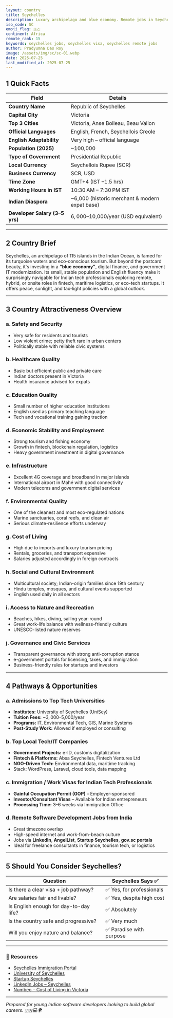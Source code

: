```yaml
---
layout: country
title: Seychelles
description: Luxury archipelago and blue economy. Remote jobs in Seychelles. Trilp AI curated info. Indians in Seychelles.
iso_code: SC
emoji_flag: 🇸🇨
continent: Africa
remote_rank: 15
keywords: seychelles jobs, seychelles visa, seychelles remote jobs
author: Pradyumna Das Roy
image: /assets/img/sc/sc-01.webp
date: 2025-07-25
last_modified_at: 2025-07-25
---
```


## 1 Quick Facts

| Field                          | Details                                        |
| ------------------------------ | ---------------------------------------------- |
| **Country Name**               | Republic of Seychelles                         |
| **Capital City**               | Victoria                                       |
| **Top 3 Cities**               | Victoria, Anse Boileau, Beau Vallon            |
| **Official Languages**         | English, French, Seychellois Creole            |
| **English Adaptability**       | Very high – official language                  |
| **Population (2025)**          | ~100,000                                       |
| **Type of Government**         | Presidential Republic                          |
| **Local Currency**             | Seychellois Rupee (SCR)                        |
| **Business Currency**          | SCR, USD                                       |
| **Time Zone**                  | GMT+4 (IST –1.5 hrs)                           |
| **Working Hours in IST**       | 10:30 AM – 7:30 PM IST                         |
| **Indian Diaspora**            | ~6,000 (historic merchant & modern expat base) |
| **Developer Salary (3–5 yrs)** | $6,000–$10,000/year (USD equivalent)           |

---

## 2 Country Brief

Seychelles, an archipelago of 115 islands in the Indian Ocean, is famed for its turquoise waters and eco-conscious tourism. But beyond the postcard beauty, it's investing in a **“blue economy”**, digital finance, and government IT modernization. Its small, stable population and English fluency make it surprisingly navigable for Indian tech professionals exploring remote, hybrid, or onsite roles in fintech, maritime logistics, or eco-tech startups. It offers peace, sunlight, and tax-light policies with a global outlook.

---

## 3 Country Attractiveness Overview

### a. Safety and Security

- Very safe for residents and tourists
- Low violent crime; petty theft rare in urban centers
- Politically stable with reliable civic systems

### b. Healthcare Quality

- Basic but efficient public and private care
- Indian doctors present in Victoria
- Health insurance advised for expats

### c. Education Quality

- Small number of higher education institutions
- English used as primary teaching language
- Tech and vocational training gaining traction

### d. Economic Stability and Employment

- Strong tourism and fishing economy
- Growth in fintech, blockchain regulation, logistics
- Heavy government investment in digital governance

### e. Infrastructure

- Excellent 4G coverage and broadband in major islands
- International airport in Mahé with good connectivity
- Modern telecoms and government digital services

### f. Environmental Quality

- One of the cleanest and most eco-regulated nations
- Marine sanctuaries, coral reefs, and clean air
- Serious climate-resilience efforts underway

### g. Cost of Living

- High due to imports and luxury tourism pricing
- Rentals, groceries, and transport expensive
- Salaries adjusted accordingly in foreign contracts

### h. Social and Cultural Environment

- Multicultural society; Indian-origin families since 19th century
- Hindu temples, mosques, and cultural events supported
- English used daily in all sectors

### i. Access to Nature and Recreation

- Beaches, hikes, diving, sailing year-round
- Great work-life balance with wellness-friendly culture
- UNESCO-listed nature reserves

### j. Governance and Civic Services

- Transparent governance with strong anti-corruption stance
- e-government portals for licensing, taxes, and immigration
- Business-friendly rules for startups and investors

---

## 4 Pathways & Opportunities

### a. Admissions to Top Tech Universities

- **Institutes:** University of Seychelles (UniSey)
- **Tuition Fees:** ~$3,000–$5,000/year
- **Programs:** IT, Environmental Tech, GIS, Marine Systems
- **Post-Study Work:** Allowed if employed or consulting

### b. Top Local Tech/IT Companies

- **Government Projects:** e-ID, customs digitalization
- **Fintech & Platforms:** Absa Seychelles, Fintech Ventures Ltd
- **NGO-Driven Tech:** Environmental data, maritime tracking
- Stack: WordPress, Laravel, cloud tools, data mapping

### c. Immigration / Work Visas for Indian Tech Professionals

- **Gainful Occupation Permit (GOP)** – Employer-sponsored
- **Investor/Consultant Visas** – Available for Indian entrepreneurs
- **Processing Time:** 3–6 weeks via Immigration Office

### d. Remote Software Development Jobs from India

- Great timezone overlap
- High-speed internet and work-from-beach culture
- Jobs via **LinkedIn**, **AngelList**, **Startup Seychelles**, **gov.sc portals**
- Ideal for freelance consultants in finance, tourism tech, or logistics

---

## 5 Should You Consider Seychelles?

| Question                               | Seychelles Says ✅        |
| -------------------------------------- | ------------------------- |
| Is there a clear visa + job pathway?   | ✅ Yes, for professionals |
| Are salaries fair and livable?         | ✅ Yes, despite high cost |
| Is English enough for day-to-day life? | ✅ Absolutely             |
| Is the country safe and progressive?   | ✅ Very much              |
| Will you enjoy nature and balance?     | ✅ Paradise with purpose  |

---

### 🔗 Resources

- [Seychelles Immigration Portal](http://www.ics.gov.sc/)
- [University of Seychelles](https://unisey.ac.sc/)
- [Startup Seychelles](https://startupseychelles.sc/)
- [LinkedIn Jobs – Seychelles](https://www.linkedin.com/jobs/search/?location=Seychelles)
- [Numbeo – Cost of Living in Victoria](https://www.numbeo.com/cost-of-living/in/Victoria)

---

_Prepared for young Indian software developers looking to build global careers. 🇮🇳💻🌍_
